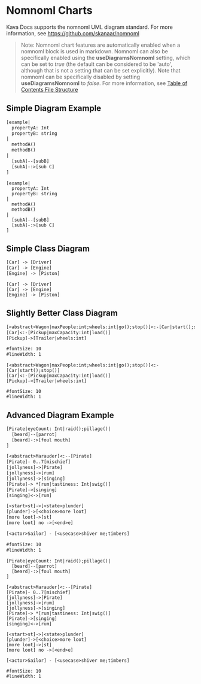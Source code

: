 # Nomnoml Charts

Kava Docs supports the nomnoml UML diagram standard. For more information, see https://github.com/skanaar/nomnoml

> Note: Nomnoml chart features are automatically enabled when a nomnoml block is used in markdown. Nomnoml can also be specifically enabled using the **useDiagramsNomnoml** setting, which can be set to *true* (the default can be considered to be 'auto', although that is not a setting that can be set explicitly). Note that nomnoml can be specifically disabled by setting **useDiagramsNomnoml** to *false*.  For more information, see [Table of Contents File Structure](TOC-File-Structure)

## Simple Diagram Example

```txt
[example|
  propertyA: Int
  propertyB: string
|
  methodA()
  methodB()
|
  [subA]--[subB]
  [subA]-:>[sub C]
]
```

```nomnoml
[example|
  propertyA: Int
  propertyB: string
|
  methodA()
  methodB()
|
  [subA]--[subB]
  [subA]-:>[sub C]
]
```

## Simple Class Diagram

```txt
[Car] -> [Driver]
[Car] -> [Engine]
[Engine] -> [Piston]
```

```nomnoml
[Car] -> [Driver]
[Car] -> [Engine]
[Engine] -> [Piston]
```

## Slightly Better Class Diagram

```txt
[<abstract>Wagon|maxPeople:int;wheels:int|go();stop()]<:-[Car|start();stop()]
[Car]<:-[Pickup|maxCapacity:int|load()]
[Pickup]->[Trailer|wheels:int]

#fontSize: 10
#lineWidth: 1
```

```nomnoml
[<abstract>Wagon|maxPeople:int;wheels:int|go();stop()]<:-[Car|start();stop()]
[Car]<:-[Pickup|maxCapacity:int|load()]
[Pickup]->[Trailer|wheels:int]

#fontSize: 10
#lineWidth: 1
```

## Advanced Diagram Example

```txt
[Pirate|eyeCount: Int|raid();pillage()|
  [beard]--[parrot]
  [beard]-:>[foul mouth]
]

[<abstract>Marauder]<:--[Pirate]
[Pirate]- 0..7[mischief]
[jollyness]->[Pirate]
[jollyness]->[rum]
[jollyness]->[singing]
[Pirate]-> *[rum|tastiness: Int|swig()]
[Pirate]->[singing]
[singing]<->[rum]

[<start>st]->[<state>plunder]
[plunder]->[<choice>more loot]
[more loot]->[st]
[more loot] no ->[<end>e]

[<actor>Sailor] - [<usecase>shiver me;timbers]

#fontSize: 10
#lineWidth: 1
```

```nomnoml
[Pirate|eyeCount: Int|raid();pillage()|
  [beard]--[parrot]
  [beard]-:>[foul mouth]
]

[<abstract>Marauder]<:--[Pirate]
[Pirate]- 0..7[mischief]
[jollyness]->[Pirate]
[jollyness]->[rum]
[jollyness]->[singing]
[Pirate]-> *[rum|tastiness: Int|swig()]
[Pirate]->[singing]
[singing]<->[rum]

[<start>st]->[<state>plunder]
[plunder]->[<choice>more loot]
[more loot]->[st]
[more loot] no ->[<end>e]

[<actor>Sailor] - [<usecase>shiver me;timbers]

#fontSize: 10
#lineWidth: 1
```

